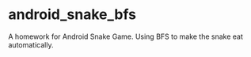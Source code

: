 # android_snake_bfs
A homework for Android Snake Game. Using BFS to make the snake eat automatically.
